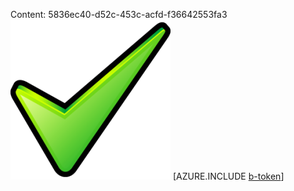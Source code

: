 Content: 5836ec40-d52c-453c-acfd-f36642553fa3![image](39ebdb86-7afa-4bda-b31f-36693c1e392e.png)
[AZURE.INCLUDE [b-token](a22df525-1e7d-48d4-86db-1864ed909a90.md)]
